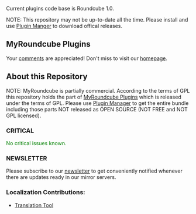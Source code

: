 Current plugins code base is Roundcube 1.0.

NOTE:
This repository may not be up-to-date all the time. Please install and use [Plugin Manger](http://myroundcube.com/myroundcube-plugins/plugin-manager) to download offical releases.

## MyRoundcube Plugins ##
Your [comments](http://forum.myroundcube.com) are appreciated! Don't miss to visit our [homepage](http://myroundcube.com).

## About this Repository ##
NOTE: MyRoundcube is partially commercial. According to the terms of GPL this repository holds the part of [MyRoundcube Plugins](http://myroundcube.com/myroundcube-plugins) which is released under the terms of GPL. Please use [Plugin Manager](http://myroundcube.com/myroundcube-plugins/plugin-manager) to get the entire bundle including those parts NOT released as OPEN SOURCE (NOT FREE and NOT GPL licensed).

### CRITICAL ###
<font color='green'>No critical issues known.</font>

### NEWSLETTER ###
Please subscribe to our [newsletter](http://myroundcube.com/myroundcube-plugins/myroundcube-newsletter-subscription) to get conveniently notified whenever there are updates ready in our mirror servers.

### Localization Contributions: ###
  * [Translation Tool](http://dev.myroundcube.com/translator)